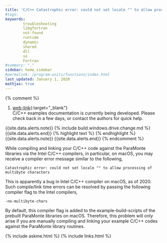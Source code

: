 ```yaml
---
title: 'C/C++ Catastrophic error: could not set locale "" to allow processing of multibyte characters'
#tags: 
keywords: 
        troubleshooting
        libgfortran
        not-found
        runtime
        dynamic
        shared
        dll
        so
        Fortran
#summary: "."
sidebar: home_sidebar
#permalink: /program-units/functions/index.html
last_updated: January 1, 2020
mathjax: true
---
```


{% comment %}
1. [web-link](){:target="_blank"}  
C/C++ examples documentation is currently being developed. Please check back in a few days, or contact the authors for quick help.  
<div id="toc"></div>  
{{site.data.alerts.note}}
{% include build.windows.drive.change.md %}
{{site.data.alerts.end}}
{% highlight text %}
{% endhighlight %}
<b><code></code></b>
{{site.data.alerts.note}}
{{site.data.alerts.end}}
{% endcomment %}


While compiling and linking your C/C++ code against the ParaMonte libraries via the Intel C/C++ compilers, in particular, on macOS, you may receive a compiler error message similar to the following,  
```  
Catastrophic error: could not set locale "" to allow processing of multibyte characters
```  

This is apparently a bug in Intel C/C++ compiler on macOS, as of 2020. Such compile/link time errors can be resolved by passing the following compiler flag to the Intel compilers,  
```  
-no-multibyte-chars
```  
By default, this compiler flag is added to the example-build-scripts of the prebuilt ParaMonte libraries on macOS. Therefore, this problem will only arise if you are manually compiling and linking your example C/C++ codes against the ParaMonte library routines.

{% include askme.html %}
{% include links.html %}
